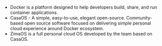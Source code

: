 - Docker is a platform designed to help developers build, share, and run container applications.  
- CasaOS - A simple, easy-to-use, elegant open-source.
Community-based open source software focused on delivering simple personal cloud experience around Docker ecosystem.  
- ZimaOS is a full personal cloud OS developed by the team based on CasaOS.  
